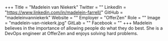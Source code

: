 +++
Title = "Madelein van Niekerk"
Twitter = ""
LinkedIn = "https://www.linkedin.com/in/madelein-farrell/"
GitHub = "madeleinvanniekerk"
Website = ""
Employer = "OfferZen"
Role = ""
Image = "madelein-van-niekerk.jpg"
GitLab = ""
Facebook = ""
+++
Madelein believes in the importance of allowing people do what they do best. She is a DevOps engineer at OfferZen and enjoys solving hard problems.